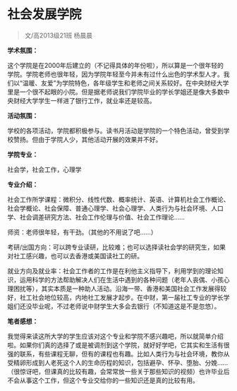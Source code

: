 
# 社会发展学院  

> 文/高2013级21班 杨晨晨  



**学术氛围：**

这个学院是在2000年后建立的（不记得具体的年份啦），所以算是一个很年轻的学院。学院老师也很年轻，因为学院年轻至今并未有过什么出色的学术型人才。我们以“温暖、友爱”为学院特色，各年级学生和老师之间关系较好。在中央财经大学里是一个很不起眼的小院。但是据老师说我们学院毕业的学长学姐还是像大多数中央财经大学学生一样进了银行工作，就业率还是较高。



**活动氛围：**

学校的各项活动，学院都积极参与。读书月活动是学院的一个特色活动，曾受到学校赞扬。但由于学院人少，其他活动开展的效果并不好。



**学院专业：**

社会学，社会工作，心理学



**专业介绍：**

社会工作所学课程：微积分、线性代数、概率统计、英语、计算机社会工作概论、社会学概论、社会保障、普通心理学、社会心理学、人类行为与社会环境、人口学、社会调差研究方法、社会工作伦理与价值、社会工作理论……

师资：老师很年轻，有干劲。（其他的不用说了吧……）

考研/出国方向：可以跨专业读研，比较难；也可以选择读社会学的研究生，如果对社工感兴趣，也可以去香港或美国读社工的研。

就业方向及就业率：社会工作者的工作是在利他主义指导下，利用学到的理论知识，运用科学的方法帮助解决人们在生活中遇到的各种问题（老年人丧偶、小孩心理困扰等），其实本质是一种助人活动。沿海一带、香港和美国社会工作发展得较好，社工社会地位较高，内地社工发展才起步。在中财，第一届社工专业的学长学姐们还没毕业呢，不过老师说中财学生大多会去银行（不知道这是不是忽悠）。



**笔者感想：**

我觉得来读这所大学的学生应该对这个专业和学院不感兴趣吧，所以就简单介绍啦。如果你们真的选择了或是被调剂到这个学院，就好好学吧，它其实和生活有很强的联系，有些课程无聊，但有的课程也有趣。比如人类行为与社会环境，教你从受精卵形成到人老死这个人的生命历程的知识，包括避孕、怀孕、堕胎、分娩……（很惊讶吧，但课真的比较有趣，会常常放一些关于那些知识的视频）也许毕业后不会从事这个工作，但这个专业交给你的一些知识还是真的比较有用。


